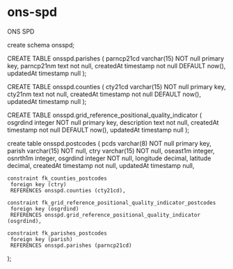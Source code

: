 # ons-spd
ONS SPD


create schema onsspd;

CREATE TABLE onsspd.parishes (
	parncp21cd varchar(15) NOT null primary key,
	parncp21nm text not null,
	createdAt timestamp not null DEFAULT now(),
	updatedAt timestamp null
);

CREATE TABLE onsspd.counties (
	cty21cd varchar(15) NOT null primary key,
	cty21nm text not null,
	createdAt timestamp not null DEFAULT now(),
	updatedAt timestamp null
);

CREATE TABLE onsspd.grid_reference_positional_quality_indicator (
	osgrdind integer NOT null primary key,
	description text not null,
	createdAt timestamp not null DEFAULT now(),
	updatedAt timestamp null
);

create table onsspd.postcodes (
	pcds varchar(8) NOT null primary key,
	parish varchar(15) NOT null,
	ctry varchar(15) NOT null,
	oseast1m integer,
	osnrth1m integer,
	osgrdind integer NOT null,
	longitude decimal,
	latitude decimal,
	createdAt timestamp not null,
	updatedAt timestamp null,
	
	
	constraint fk_counties_postcodes
     foreign key (ctry) 
     REFERENCES onsspd.counties (cty21cd),
	
	constraint fk_grid_reference_positional_quality_indicator_postcodes
     foreign key (osgrdind) 
     REFERENCES onsspd.grid_reference_positional_quality_indicator (osgrdind),
	
	constraint fk_parishes_postcodes
     foreign key (parish) 
     REFERENCES onsspd.parishes (parncp21cd)
);
